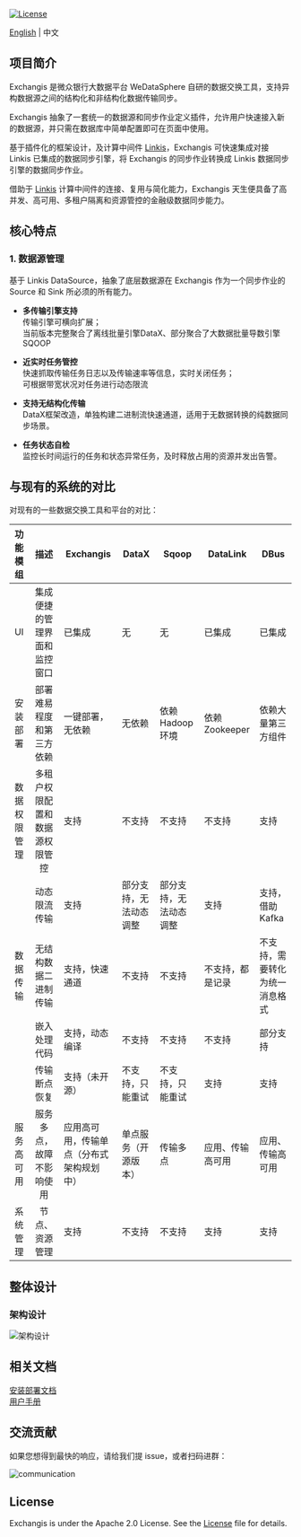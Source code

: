 [![License](https://img.shields.io/badge/license-Apache%202-4EB1BA.svg)](https://www.apache.org/licenses/LICENSE-2.0.html)

[English](README.md) | 中文  

## 项目简介

Exchangis 是微众银行大数据平台 WeDataSphere 自研的数据交换工具，支持异构数据源之间的结构化和非结构化数据传输同步。

Exchangis 抽象了一套统一的数据源和同步作业定义插件，允许用户快速接入新的数据源，并只需在数据库中简单配置即可在页面中使用。

基于插件化的框架设计，及计算中间件 [Linkis](https://github.com/apache/incubator-linkis)，Exchangis 可快速集成对接 Linkis 已集成的数据同步引擎，将 Exchangis 的同步作业转换成 Linkis 数据同步引擎的数据同步作业。

借助于 [Linkis](https://github.com/apache/incubator-linkis) 计算中间件的连接、复用与简化能力，Exchangis 天生便具备了高并发、高可用、多租户隔离和资源管控的金融级数据同步能力。

## 核心特点

### 1. 数据源管理  

基于 Linkis DataSource，抽象了底层数据源在 Exchangis 作为一个同步作业的 Source 和 Sink 所必须的所有能力。

- **多传输引擎支持**  
传输引擎可横向扩展；  
当前版本完整聚合了离线批量引擎DataX、部分聚合了大数据批量导数引擎SQOOP

- **近实时任务管控**  
快速抓取传输任务日志以及传输速率等信息，实时关闭任务；  
可根据带宽状况对任务进行动态限流  

- **支持无结构化传输**  
DataX框架改造，单独构建二进制流快速通道，适用于无数据转换的纯数据同步场景。

- **任务状态自检**  
监控长时间运行的任务和状态异常任务，及时释放占用的资源并发出告警。  

## 与现有的系统的对比
对现有的一些数据交换工具和平台的对比：  

| 功能模组 | 描述 | Exchangis | DataX | Sqoop | DataLink | DBus |
| :----: | :----: |-------|-------|-------|-------|-------|  
| UI | 集成便捷的管理界面和监控窗口| 已集成 | 无 | 无 | 已集成 |已集成 |
| 安装部署 | 部署难易程度和第三方依赖 | 一键部署，无依赖 | 无依赖 | 依赖Hadoop环境 | 依赖Zookeeper | 依赖大量第三方组件 |
| 数据权限管理|  多租户权限配置和数据源权限管控 | 支持 | 不支持 | 不支持 | 不支持 | 支持 |
|        |动态限流传输 | 支持 | 部分支持，无法动态调整 | 部分支持，无法动态调整| 支持 | 支持，借助Kafka |
| 数据传输| 无结构数据二进制传输 | 支持，快速通道 | 不支持 | 不支持 | 不支持，都是记录 | 不支持，需要转化为统一消息格式|
|        | 嵌入处理代码 | 支持，动态编译 | 不支持 | 不支持 | 不支持 | 部分支持 |
|        | 传输断点恢复 | 支持（未开源） | 不支持，只能重试 | 不支持，只能重试 | 支持 | 支持 |
| 服务高可用 | 服务多点，故障不影响使用| 应用高可用，传输单点（分布式架构规划中） | 单点服务（开源版本） | 传输多点 | 应用、传输高可用 | 应用、传输高可用 |
| 系统管理 | 节点、资源管理 | 支持 | 不支持 | 不支持 | 支持 | 支持 |

## 整体设计

### 架构设计

![架构设计](../../../images/zh_CN/ch1/architecture.png)

## 相关文档
[安装部署文档](exchangis_deploy_cn.md)  
[用户手册](exchangis_user_manual_cn.md)

## 交流贡献

如果您想得到最快的响应，请给我们提 issue，或者扫码进群：

![communication](../../../images/communication.png)

## License

Exchangis is under the Apache 2.0 License. See the [License](../../../LICENSE) file for details.